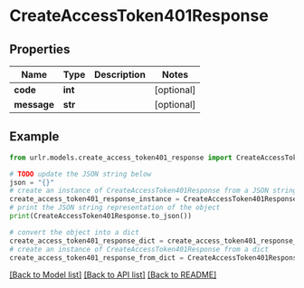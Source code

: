 # CreateAccessToken401Response


## Properties

Name | Type | Description | Notes
------------ | ------------- | ------------- | -------------
**code** | **int** |  | [optional] 
**message** | **str** |  | [optional] 

## Example

```python
from urlr.models.create_access_token401_response import CreateAccessToken401Response

# TODO update the JSON string below
json = "{}"
# create an instance of CreateAccessToken401Response from a JSON string
create_access_token401_response_instance = CreateAccessToken401Response.from_json(json)
# print the JSON string representation of the object
print(CreateAccessToken401Response.to_json())

# convert the object into a dict
create_access_token401_response_dict = create_access_token401_response_instance.to_dict()
# create an instance of CreateAccessToken401Response from a dict
create_access_token401_response_from_dict = CreateAccessToken401Response.from_dict(create_access_token401_response_dict)
```
[[Back to Model list]](../README.md#documentation-for-models) [[Back to API list]](../README.md#documentation-for-api-endpoints) [[Back to README]](../README.md)


